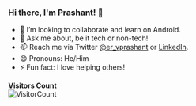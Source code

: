 ### Hi there, I'm Prashant! 👋

- 👯 I’m looking to collaborate and learn on Android.
- 💬 Ask me about, be it tech or non-tech!
- 📫 Reach me via Twitter [@er_vprashant](https://twitter.com/er_vprashant) or [LinkedIn](https://www.linkedin.com/in/er-vprashant/).
- 😄 Pronouns: He/Him
- ⚡ Fun fact: I love helping others!

**Visitors Count**  
![VisitorCount](https://profile-counter.glitch.me/{prashant-verma-sharechat}/count.svg)

